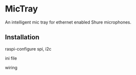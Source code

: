 # MicTray
An intelligent mic tray for ethernet enabled Shure microphones.

## Installation
raspi-configure spi, i2c

ini file

wiring
